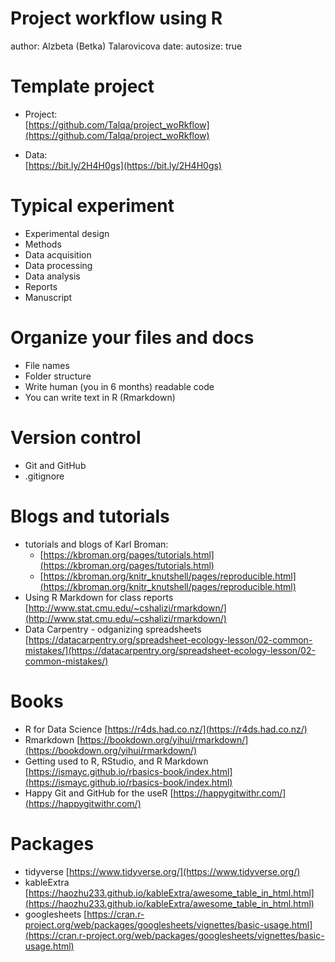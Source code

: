 Project workflow using R
========================================================
author: Alzbeta (Betka) Talarovicova
date: 
autosize: true

Template project
========================================================

- Project:  
[https://github.com/Talqa/project_woRkflow](https://github.com/Talqa/project_woRkflow)

- Data:  
[https://bit.ly/2H4H0gs](https://bit.ly/2H4H0gs)

Typical experiment
========================================================

- Experimental design
- Methods
- Data acquisition
- Data processing
- Data analysis
- Reports
- Manuscript

Organize your files and docs
========================================================

- File names
- Folder structure
- Write human (you in 6 months) readable code
- You can write text in R (Rmarkdown)

Version control
========================================================

- Git and GitHub
- .gitignore

Blogs and tutorials
========================================================
- tutorials and blogs of Karl Broman:
  - [https://kbroman.org/pages/tutorials.html](https://kbroman.org/pages/tutorials.html) 
  - [https://kbroman.org/knitr_knutshell/pages/reproducible.html](https://kbroman.org/knitr_knutshell/pages/reproducible.html)
- Using R Markdown for class reports [http://www.stat.cmu.edu/~cshalizi/rmarkdown/](http://www.stat.cmu.edu/~cshalizi/rmarkdown/)
- Data Carpentry - odganizing spreadsheets
[https://datacarpentry.org/spreadsheet-ecology-lesson/02-common-mistakes/](https://datacarpentry.org/spreadsheet-ecology-lesson/02-common-mistakes/)

Books
========================================================
- R for Data Science [https://r4ds.had.co.nz/](https://r4ds.had.co.nz/)
- Rmarkdown [https://bookdown.org/yihui/rmarkdown/](https://bookdown.org/yihui/rmarkdown/)  
- Getting used to R, RStudio, and R Markdown
[https://ismayc.github.io/rbasics-book/index.html](https://ismayc.github.io/rbasics-book/index.html)
- Happy Git and GitHub for the useR [https://happygitwithr.com/](https://happygitwithr.com/)

Packages
========================================================
- tidyverse [https://www.tidyverse.org/](https://www.tidyverse.org/)
- kableExtra [https://haozhu233.github.io/kableExtra/awesome_table_in_html.html](https://haozhu233.github.io/kableExtra/awesome_table_in_html.html)
- googlesheets [https://cran.r-project.org/web/packages/googlesheets/vignettes/basic-usage.html](https://cran.r-project.org/web/packages/googlesheets/vignettes/basic-usage.html)
